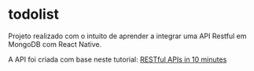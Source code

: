 # todolist

Projeto realizado com o intuito de aprender a integrar uma API Restful em MongoDB com React Native.

A API foi criada com base neste tutorial: [RESTful APIs in 10 minutes ](https://www.codementor.io/olatundegaruba/nodejs-restful-apis-in-10-minutes-q0sgsfhbd)
